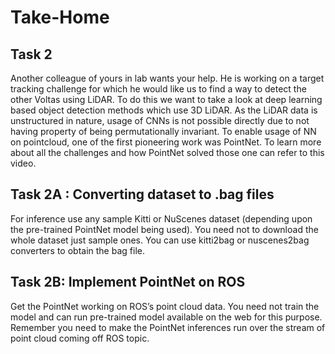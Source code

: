 # Take-Home

## Task 2

Another colleague of yours in lab wants your help. He is working on a target tracking challenge for which he would like
us to find a way to detect the other Voltas using LiDAR. To do this we want to take a look at deep learning based object
detection methods which use 3D LiDAR. As the LiDAR data is unstructured in nature, usage of CNNs is not possible
directly due to not having property of being permutationally invariant. To enable usage of NN on pointcloud, one of the
first pioneering work was PointNet. To learn more about all the challenges and how PointNet solved those one can refer
to this video.

## Task 2A : Converting dataset to .bag files

For inference use any sample Kitti or NuScenes dataset (depending upon the pre-trained PointNet model being used).
You need not to download the whole dataset just sample ones. You can use kitti2bag or nuscenes2bag converters to obtain
the bag file.

## Task 2B: Implement PointNet on ROS

Get the PointNet working on ROS’s point cloud data. You need not train the model and can run pre-trained model
available on the web for this purpose. Remember you need to make the PointNet inferences run over the stream of point
cloud coming off ROS topic.
